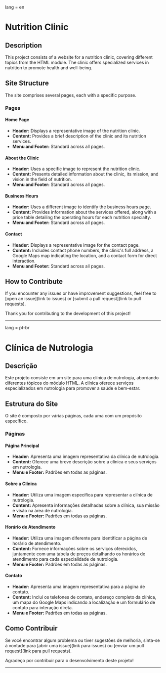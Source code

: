 lang = en
# Nutrition Clinic

## Description

This project consists of a website for a nutrition clinic, covering different topics from the HTML module. The clinic offers specialized services in nutrition to promote health and well-being.

## Site Structure

The site comprises several pages, each with a specific purpose.

### Pages

#### Home Page

- **Header:** Displays a representative image of the nutrition clinic.
- **Content:** Provides a brief description of the clinic and its nutrition services.
- **Menu and Footer:** Standard across all pages.

#### About the Clinic

- **Header:** Uses a specific image to represent the nutrition clinic.
- **Content:** Presents detailed information about the clinic, its mission, and vision in the field of nutrition.
- **Menu and Footer:** Standard across all pages.

#### Business Hours

- **Header:** Uses a different image to identify the business hours page.
- **Content:** Provides information about the services offered, along with a price table detailing the operating hours for each nutrition specialty.
- **Menu and Footer:** Standard across all pages.
  
#### Contact

- **Header:** Displays a representative image for the contact page.
- **Content:** Includes contact phone numbers, the clinic's full address, a Google Maps map indicating the location, and a contact form for direct interaction.
- **Menu and Footer:** Standard across all pages.

## How to Contribute

If you encounter any issues or have improvement suggestions, feel free to [open an issue](link to issues) or [submit a pull request](link to pull requests).

Thank you for contributing to the development of this project!

---

lang = pt-br
# Clínica de Nutrologia

## Descrição

Este projeto consiste em um site para uma clínica de nutrologia, abordando diferentes tópicos do módulo HTML. A clínica oferece serviços especializados em nutrologia para promover a saúde e bem-estar.

## Estrutura do Site

O site é composto por várias páginas, cada uma com um propósito específico.

### Páginas

#### Página Principal

- **Header:** Apresenta uma imagem representativa da clínica de nutrologia.
- **Content:** Oferece uma breve descrição sobre a clínica e seus serviços em nutrologia.
- **Menu e Footer:** Padrões em todas as páginas.

#### Sobre a Clínica

- **Header:** Utiliza uma imagem específica para representar a clínica de nutrologia.
- **Content:** Apresenta informações detalhadas sobre a clínica, sua missão e visão na área de nutrologia.
- **Menu e Footer:** Padrões em todas as páginas.

#### Horário de Atendimento

- **Header:** Utiliza uma imagem diferente para identificar a página de horário de atendimento.
- **Content:** Fornece informações sobre os serviços oferecidos, juntamente com uma tabela de preços detalhando os horários de atendimento para cada especialidade de nutrologia.
- **Menu e Footer:** Padrões em todas as páginas.

#### Contato

- **Header:** Apresenta uma imagem representativa para a página de contato.
- **Content:** Inclui os telefones de contato, endereço completo da clínica, um mapa do Google Maps indicando a localização e um formulário de contato para interação direta.
- **Menu e Footer:** Padrões em todas as páginas.

## Como Contribuir

Se você encontrar algum problema ou tiver sugestões de melhoria, sinta-se à vontade para [abrir uma issue](link para issues) ou [enviar um pull request](link para pull requests).

Agradeço por contribuir para o desenvolvimento deste projeto!

---

